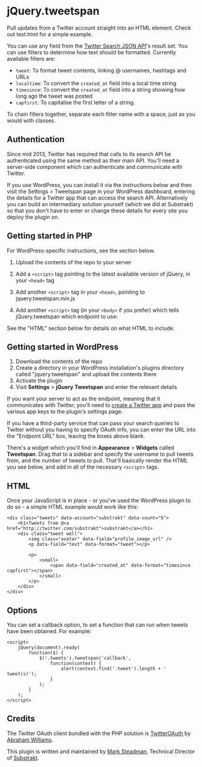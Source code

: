# jQuery.tweetspan

Pull updates from a Twitter account straight into an HTML element. Check out test.html for a simple example.

You can use any field from the
[Twitter Search JSON API](https://dev.twitter.com/docs/api/1/get/search)'s result set. You can use filters
to determine how text should be formatted. Currently available filters are:

- `tweet`: To format tweet contents, linking @ usernames, hashtags and URLs
- `localtime`: To convert the `created_at` field into a local time string
- `timesince`: To convert the `created_at` field into a string showing how long ago the tweet was posted
- `capfirst`: To capitalise the first letter of a string.

To chain filters together, separate each filter name with a space, just as you would with classes.

## Authentication

Since mid 2013, Twitter has required that calls to its search API be authenticated using the same method as
their main API. You'll need a server-side component which can authenticate and communicate with Twitter.

If you use WordPress, you can install it via the instructions below and then visit the Settings > Tweetspan
page in your WordPress dashboard, entering the details for a Twitter app that can access the search API.
Alternatively you can build an intermediary solution yourself (which we did at Substrakt) so that you don't
have to enter or change these details for every site you deploy the plugin on.

## Getting started in PHP

For WordPress-specific instructions, see the section below.

1. Upload the contents of the repo to your server
2. Add a `<script>` tag pointing to the latest available version of jQuery, in your `<head>` tag
3. Add another `<script>` tag in your `<head>`, pointing to jquery.tweetspan.min.js
4. Add another `<script>` tag (in your `<body>` if you prefer) which tells jQuery.tweetspan which endpoint to use:

	<script>$.tweetspan('endpoint', '/jquery.tweetspan.php');</script>

See the "HTML" section below for details on what HTML to include.

## Getting started in WordPress

1. Download the contents of the repo
2. Create a directory in your WordPress installation's plugins directory called "jquery.tweetspan" and upload the contents there
3. Activate the plugin
4. Visit **Settings** > **jQuery Tweetspan** and enter the relevant details

If you want your server to act as the endpoint, meaning that it communicates with Twitter, you'll need to
[create a Twitter app](https://dev.twitter.com/apps/new) and pass the various app keys to the plugin's settings
page.

If you have a third-party service that can pass your search queries to Twitter without you having to specify
OAuth info, you can enter the URL into the "Endpoint URL" box, leaving the boxes above blank.

There's a widget which you'll find in **Appearance** > **Widgets** called **Tweetspan**. Drag that to a sidebar
and specify the username to pull tweets from, and the number of tweets to pull. That'll basically render
the HTML you see below, and add in all of the necessary `<script>` tags.

## HTML

Once your JavaScript is in place - or you've used the WordPress plugin to do so - a simple HTML example
would work like this:

	<div class="tweets" data-account="substrakt" data-count="5">
		<h1>Tweets from @<a href="http://twitter.com/substrakt">substrakt</a></h1>
		<div class="tweet well">
			<img class="avatar" data-field="profile_image_url" />
			<p data-field="text" data-format="tweet"></p>
			
			<p>
				<small>
					<span data-field="created_at" data-format="timesince capfirst"></span>
				</small>
			</p>
		</div>
	</div>

## Options

You can set a callback option, to set a function that can run when tweets have been obtained. For example:

	<script>
		jQuery(document).ready(
			function($) {
				$('.tweets').tweetspan('callback',
					function(context) {
						alert(context.find('.tweet').length + ' tweet(s)');
					}
				);
			}
		);
	</script>

## Credits

The Twitter OAuth client bundled with the PHP solution is
[TwitterOAuth](https://github.com/abraham/twitteroauth) by
[Abraham Williams](https://github.com/abraham).

This plugin is written and maintained by [Mark Steadman](http://marksteadman.com/),
Technical Director of [Substrakt](http://substrakt.co.uk/).